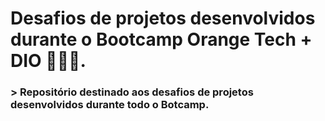 # Desafios de projetos desenvolvidos durante o Bootcamp Orange Tech + DIO 👩🏻‍💻.

### > Repositório destinado aos desafios de projetos desenvolvidos durante todo o Botcamp.
